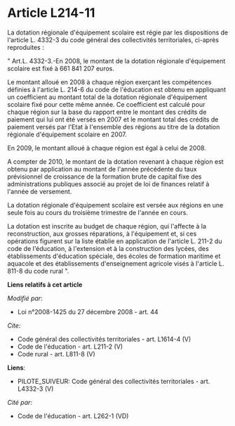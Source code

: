 # Article L214-11

La dotation régionale d'équipement scolaire est régie par les dispositions de l'article L. 4332-3 du code général des
collectivités territoriales, ci-après reproduites : 

" Art.L. 4332-3.-En 2008, le montant de la dotation régionale d'équipement scolaire est fixé à 661 841 207 euros. 

Le montant alloué en 2008 à chaque région exerçant les compétences définies à l'article L. 214-6 du code de l'éducation est
obtenu en appliquant un coefficient au montant total de la dotation régionale d'équipement scolaire fixé pour cette même
année. Ce coefficient est calculé pour chaque région sur la base du rapport entre le montant des crédits de paiement qui lui
ont été versés en 2007 et le montant total des crédits de paiement versés par l'Etat à l'ensemble des régions au titre de la
dotation régionale d'équipement scolaire en 2007. 

En 2009, le montant alloué à chaque région est égal à celui de 2008.

A compter de 2010, le montant de la dotation revenant à chaque région est obtenu par application au montant de l'année
précédente du taux prévisionnel de croissance de la formation brute de capital fixe des administrations publiques associé au
projet de loi de finances relatif à l'année de versement. 

La dotation régionale d'équipement scolaire est versée aux régions en une seule fois au cours du troisième trimestre de
l'année en cours. 

La dotation est inscrite au budget de chaque région, qui l'affecte à la reconstruction, aux grosses réparations, à
l'équipement et, si ces opérations figurent sur la liste établie en application de l'article L. 211-2 du code de l'éducation,
à l'extension et à la construction des lycées, des établissements d'éducation spéciale, des écoles de formation maritime et
aquacole et des établissements d'enseignement agricole visés à l'article L. 811-8 du code rural ".

**Liens relatifs à cet article**

_Modifié par_:

  - Loi n°2008-1425 du 27 décembre 2008 - art. 44

_Cite_:

  - Code général des collectivités territoriales - art. L1614-4 (V)
  - Code de l'éducation - art. L211-2 (V)
  - Code rural - art. L811-8 (V)

**Liens**:

  - PILOTE_SUIVEUR: Code général des collectivités territoriales - art. L4332-3 (V)

_Cité par_:

  - Code de l'éducation - art. L262-1 (VD)
